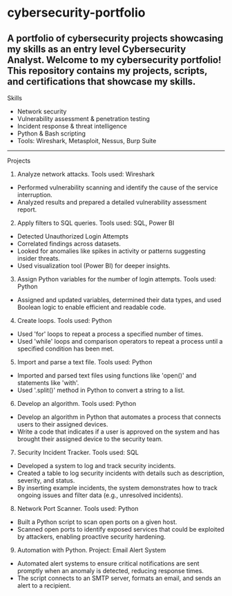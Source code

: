 # cybersecurity-portfolio
A portfolio of cybersecurity projects showcasing my skills as an entry level Cybersecurity Analyst.
Welcome to my cybersecurity portfolio! This repository contains my projects, scripts, and certifications that showcase my skills.
--------
Skills
- Network security
- Vulnerability assessment & penetration testing
- Incident response & threat intelligence
- Python & Bash scripting
- Tools: Wireshark, Metasploit, Nessus, Burp Suite

--------
Projects

1. Analyze network attacks.
   Tools used: Wireshark 
- Performed vulnerability scanning and identify the cause of the service interruption.
- Analyzed results and prepared a detailed vulnerability assessment report.

2. Apply filters to SQL queries.
   Tools used: SQL, Power BI 
- Detected Unauthorized Login Attempts
- Correlated findings across datasets.
- Looked for anomalies like spikes in activity or patterns suggesting insider threats.
- Used visualization tool (Power BI) for deeper insights.

3. Assign Python variables for the number of login attempts.
   Tools used: Python
- Assigned and updated variables, determined their data types, and used Boolean logic to enable efficient and readable code.

4. Create loops.
   Tools used: Python
- Used 'for' loops to repeat a process a specified number of times.
- Used 'while' loops and comparison operators to repeat a process until a specified condition has been met.

5. Import and parse a text file.
   Tools used: Python
- Imported and parsed text files using functions like 'open()' and statements like 'with'.
- Used '.split()' method in Python to convert a string to a list.

6. Develop an algorithm.
   Tools used: Python
- Develop an algorithm in Python that automates a process that connects users to their assigned devices.
- Write a code that indicates if a user is approved on the system and has brought their assigned device to the security team.

7. Security Incident Tracker.
   Tools used: SQL
- Developed a system to log and track security incidents.
- Created a table to log security incidents with details such as description, severity, and status.
- By inserting example incidents, the system demonstrates how to track ongoing issues and filter data (e.g., unresolved 
   incidents).

8. Network Port Scanner.
   Tools used: Python
- Built a Python script to scan open ports on a given host.
- Scanned open ports to identify exposed services that could be exploited by attackers, enabling proactive security hardening.

9. Automation with Python.
   Project: Email Alert System
- Automated alert systems to ensure critical notifications are sent promptly when an anomaly is detected, reducing response 
   times.
- The script connects to an SMTP server, formats an email, and sends an alert to a recipient.  

